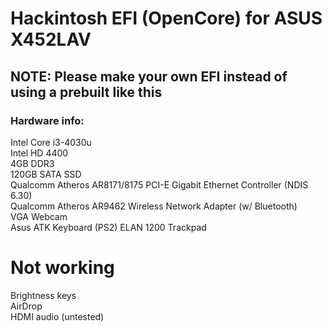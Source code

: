 # Hackintosh EFI (OpenCore) for ASUS X452LAV  


## NOTE: Please make your own EFI instead of using a prebuilt like this  


### **Hardware info:**  
Intel Core i3-4030u  
Intel HD 4400  
4GB DDR3  
120GB SATA SSD   
Qualcomm Atheros AR8171/8175 PCI-E Gigabit Ethernet Controller (NDIS 6.30)  
Qualcomm Atheros AR9462 Wireless Network Adapter (w/ Bluetooth)  
VGA Webcam  
Asus ATK Keyboard (PS2)
ELAN 1200 Trackpad  
  
# Not working  
Brightness keys  
AirDrop  
HDMI audio (untested)







